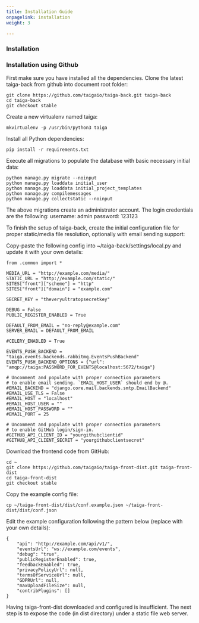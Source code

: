 ```yaml
---
title: Installation Guide
onpagelink: installation
weight: 3

---
```


### Installation

### Installation using Github

First make sure you have installed all the dependencies. Clone the latest taiga-back from github into document root folder:

    git clone https://github.com/taigaio/taiga-back.git taiga-back
    cd taiga-back
    git checkout stable
    

Create a new virtualenv named taiga:

    mkvirtualenv -p /usr/bin/python3 taiga
    

Install all Python dependencies:

    pip install -r requirements.txt
    

Execute all migrations to populate the database with basic necessary initial data:

    python manage.py migrate --noinput
    python manage.py loaddata initial_user
    python manage.py loaddata initial_project_templates
    python manage.py compilemessages
    python manage.py collectstatic --noinput
    

The above migrations create an administrator account. The login credentials are the following: username: admin password: 123123

To finish the setup of taiga-back, create the initial configuration file for proper static/media file resolution, optionally with email sending support:

Copy-paste the following config into ~/taiga-back/settings/local.py and update it with your own details:

    from .common import *
    
    MEDIA_URL = "http://example.com/media/"
    STATIC_URL = "http://example.com/static/"
    SITES["front"]["scheme"] = "http"
    SITES["front"]["domain"] = "example.com"
    
    SECRET_KEY = "theveryultratopsecretkey"
    
    DEBUG = False
    PUBLIC_REGISTER_ENABLED = True
    
    DEFAULT_FROM_EMAIL = "no-reply@example.com"
    SERVER_EMAIL = DEFAULT_FROM_EMAIL
    
    #CELERY_ENABLED = True
    
    EVENTS_PUSH_BACKEND = "taiga.events.backends.rabbitmq.EventsPushBackend"
    EVENTS_PUSH_BACKEND_OPTIONS = {"url": "amqp://taiga:PASSWORD_FOR_EVENTS@localhost:5672/taiga"}
    
    # Uncomment and populate with proper connection parameters
    # to enable email sending. `EMAIL_HOST_USER` should end by @.
    #EMAIL_BACKEND = "django.core.mail.backends.smtp.EmailBackend"
    #EMAIL_USE_TLS = False
    #EMAIL_HOST = "localhost"
    #EMAIL_HOST_USER = ""
    #EMAIL_HOST_PASSWORD = ""
    #EMAIL_PORT = 25
    
    # Uncomment and populate with proper connection parameters
    # to enable GitHub login/sign-in.
    #GITHUB_API_CLIENT_ID = "yourgithubclientid"
    #GITHUB_API_CLIENT_SECRET = "yourgithubclientsecret"
    

Download the frontend code from GitHub:

    cd ~
    git clone https://github.com/taigaio/taiga-front-dist.git taiga-front-dist
    cd taiga-front-dist
    git checkout stable
    

Copy the example config file:

    cp ~/taiga-front-dist/dist/conf.example.json ~/taiga-front-dist/dist/conf.json
    

Edit the example configuration following the pattern below (replace with your own details):

    {
    	"api": "http://example.com/api/v1/",
    	"eventsUrl": "ws://example.com/events",
    	"debug": "true",
    	"publicRegisterEnabled": true,
    	"feedbackEnabled": true,
    	"privacyPolicyUrl": null,
    	"termsOfServiceUrl": null,
    	"GDPRUrl": null,
    	"maxUploadFileSize": null,
    	"contribPlugins": []
    }
    

Having taiga-front-dist downloaded and configured is insufficient. The next step is to expose the code (in dist directory) under a static file web server.